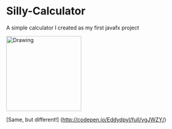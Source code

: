 # Silly-Calculator
A simple calculator I created as my first javafx project

<img src="https://cloud.githubusercontent.com/assets/10849050/18740706/6929f0f4-80ab-11e6-9e2f-f415fab3b371.png" alt="Drawing" width= 200px/> 

[Same, but different!] (http://codepen.io/Eddydpyl/full/vgJWZY/)
